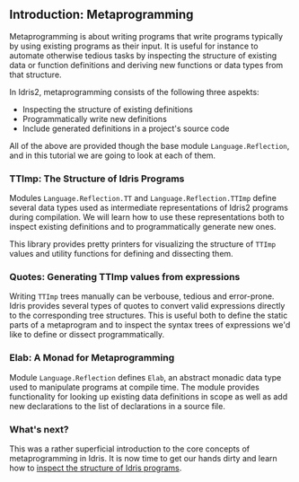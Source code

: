 ## Introduction: Metaprogramming

Metaprogramming is about writing programs that write programs
typically by using existing programs as their input.
It is useful for instance to automate otherwise tedious tasks
by inspecting the structure of existing data or function definitions
and deriving new functions or data types from that structure.

In Idris2, metaprogramming consists of the following
three aspekts:

  * Inspecting the structure of existing definitions
  * Programmatically write new definitions
  * Include generated definitions in a project's source code

All of the above are provided though the base module `Language.Reflection`,
and in this tutorial we are going to look at each of them.

### TTImp: The Structure of Idris Programs

Modules `Language.Reflection.TT` and `Language.Reflection.TTImp` define
several data types used as intermediate representations of Idris2
programs during compilation. We will learn how to use these
representations both to inspect existing definitions and
to programmatically generate new ones.

This library provides pretty printers for visualizing the structure
of `TTImp` values and utility functions for defining and
dissecting them.

### Quotes: Generating TTImp values from expressions

Writing `TTImp` trees manually can be verbouse, tedious and error-prone.
Idris provides several types of quotes to convert valid
expressions directly to the corresponding tree structures.
This is useful both to define the static parts of a metaprogram
and to inspect the syntax trees of expressions we'd like
to define or dissect programmatically.

### Elab: A Monad for Metaprogramming

Module `Language.Reflection` defines `Elab`, an abstract monadic
data type used to manipulate programs at compile time. The
module provides functionality for looking up existing
data definitions in scope as well as add new declarations
to the list of declarations in a source file.

### What's next?

This was a rather superficial introduction to the core
concepts of metaprogramming in Idris. It is now time
to get our hands dirty and learn how to
[inspect the structure of Idris programs](Inspect.md).

